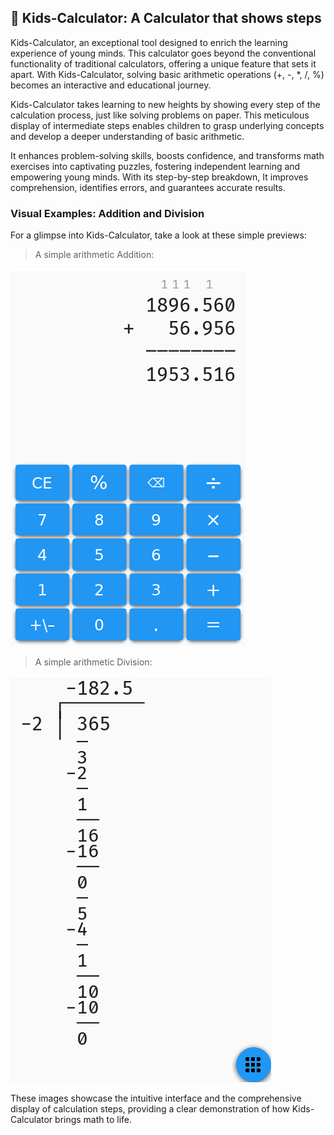 ## 🧙 Kids-Calculator: A Calculator that shows steps

Kids-Calculator, an exceptional tool designed to enrich the learning experience of young minds. This calculator goes beyond the conventional functionality of traditional calculators, offering a unique feature that sets it apart. With Kids-Calculator, solving basic arithmetic operations (+, -, *, /, %) becomes an interactive and educational journey.

Kids-Calculator takes learning to new heights by showing every step of the calculation process, just like solving problems on paper. This meticulous display of intermediate steps enables children to grasp underlying concepts and develop a deeper understanding of basic arithmetic.

It enhances problem-solving skills, boosts confidence, and transforms math exercises into captivating puzzles, fostering independent learning and empowering young minds. With its step-by-step breakdown, It improves comprehension, identifies errors, and guarantees accurate results.


### Visual Examples: Addition and Division
For a glimpse into Kids-Calculator, take a look at these simple previews:

> A simple arithmetic Addition:

<img src="https://github.com/davidsahani/kids-calculator/blob/main/images/addition-screenshot.png" style="height: 604px; width: 376px;"/>

> A simple arithmetic Division:

<img src="https://github.com/davidsahani/kids-calculator/blob/main/images/division-screenshot.png" style="height: 650px; width: 417px;"/>

These images showcase the intuitive interface and the comprehensive display of calculation steps, providing a clear demonstration of how Kids-Calculator brings math to life.
